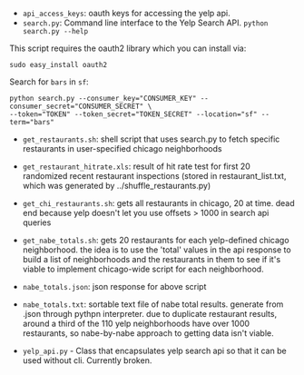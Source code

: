  - `api_access_keys`: oauth keys for accessing the yelp api.
 - `search.py`: Command line interface to the Yelp Search API. `python search.py --help`

This script requires the oauth2 library which you can install via:

	sudo easy_install oauth2

Search for `bars` in `sf`:

	python search.py --consumer_key="CONSUMER_KEY" --consumer_secret="CONSUMER_SECRET" \
	--token="TOKEN" --token_secret="TOKEN_SECRET" --location="sf" --term="bars"

- `get_restaurants.sh`: shell script that uses search.py to fetch specific restaurants in user-specified chicago neighborhoods
- `get_restaurant_hitrate.xls`: result of hit rate test for first 20 randomized recent restaurant inspections (stored in restaurant_list.txt, which was generated by ../shuffle_restaurants.py)
- `get_chi_restaurants.sh`: gets all restaurants in chicago, 20 at time. dead end because yelp doesn't let you use offsets > 1000 in search api queries
- `get_nabe_totals.sh`: gets 20 restaurants for each yelp-defined chicago neighborhood. the idea is to use the 'total' values in the api response to build a list of neighborhoods and the restaurants in them to see if it's viable to implement chicago-wide script for each neighborhood.
- `nabe_totals.json`: json response for above script
- `nabe_totals.txt`: sortable text file of nabe total results. generate from .json through pythpn interpreter. due to duplicate restaurant results, around a third of the 110 yelp neighborhoods have over 1000 restaurants, so nabe-by-nabe approach to getting data isn't viable.

- `yelp_api.py` - Class that encapsulates yelp search api so that it can be used without cli. Currently broken.
